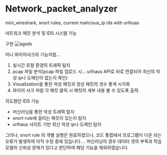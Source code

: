 # Network_packet_analyzer
mini_wireshark, snort rules, current malicious_ip ids with urlhuas

네트워크 패킷 분석 및 IDS 시스템 기능

구현 
![agsds](https://github.com/LikeyUserspray/Network_packet_analyzer/assets/98539049/ec4b2d5f-6711-40fa-b1d3-510d052877aa)

미니 와이어샤크의 기능처럼...
1. 실시간 로컬 환경의 트래픽 탐지
2. pcap 파일 분석(pcap 파일 업로드 시... urlhaus API로 바로 연결되어 최신의 악성 ip나 도메인이 없는지 확인)
3. Visualization을 통한 악성 패킷과 정상 패킷의 갯수 통계 시각화
4. 와이어 샤크 처럼 각 패킷 클릭 시 패킷의 세부 내용 볼 수 있도록 출력.

의도했던 IDS 기능
- 머신러닝을 통한 악성 트래픽 탐지
- snort rule에 걸리는 패킷이 있는지 탐지
- urlhaus 사이트 기반 최신 악성 ip나 도메인 탐지

그러나, snort rule 의 개별 실행은 완료하였으나, 코드 통합에서 프로그램이 다운 되는 오류가 발생하여 아직 수정 중에 있습니다....
머신러닝의 경우 데이터 셋의 부족과 학습 모델의 신뢰성 문제가 있다고 판단하여 해당 기능을 제외하였습니다.

